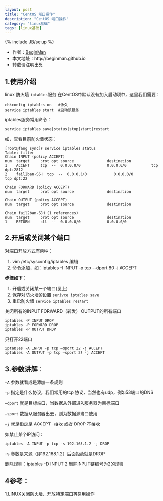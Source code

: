 ```yaml
---
layout: post
title: "CentOS 端口操作"
description: "CentOS 端口操作"
category: "linux基础"
tags: [linux基础]
---
```

{% include JB/setup %}
<ul>
    <li>作者：<a href="http://weibo.com/beginman" target="blank">BeginMan</a></li>
    <li>本文地址：http://beginman.github.io</li>
    <li>转载请注明出处</li>
</ul>
<h2>1.使用介绍</h2>

<p>linux 防火墙 <code>iptables</code>服务 在CentOS中默认没有加入启动项中，这里我们需要：</p>

<pre><code>chkconfig iptables on   #永久
service iptables start  #启动该服务
</code></pre>

<p>iptables服务常用命令：</p>

<pre><code>service iptables save|status|stop|start|restart
</code></pre>

<!--more-->

<p>如，查看目前防火墙状态：</p>

<pre><code>[root@fang sync]# service iptables status
Table: filter
Chain INPUT (policy ACCEPT)
num  target     prot opt source               destination
1    ACCEPT     tcp  --  0.0.0.0/0            0.0.0.0/0           tcp dpt:2812
2    fail2ban-SSH  tcp  --  0.0.0.0/0            0.0.0.0/0           tcp dpt:22

Chain FORWARD (policy ACCEPT)
num  target     prot opt source               destination

Chain OUTPUT (policy ACCEPT)
num  target     prot opt source               destination

Chain fail2ban-SSH (1 references)
num  target     prot opt source               destination
1    RETURN     all  --  0.0.0.0/0            0.0.0.0/0
</code></pre>

<h2>2.开启或关闭某个端口</h2>

<p>对端口开放方式有两种：</p>

<ol>
<li>vim /etc/sysconfig/iptables   编辑</li>
<li>命令添加，如：iptables -I INPUT -p tcp --dport 80 -j ACCEPT</li>
</ol>

<p><strong>步骤如下：</strong></p>

<ol>
<li>开启或关闭某一个端口(见上)</li>
<li>保存对防火墙的设置  <code>serivce iptables save</code></li>
<li>重启防火墙    <code>service iptables restart</code></li>
</ol>

<p>关闭所有的INPUT FORWARD（转发） OUTPUT的所有端口</p>

<pre><code>iptables -P INPUT DROP
iptables -P FORWARD DROP
iptables -P OUTPUT DROP
</code></pre>

<p>只打开22端口</p>

<pre><code>iptables -A INPUT -p tcp –dport 22 -j ACCEPT
iptables -A OUTPUT -p tcp –sport 22 -j ACCEPT
</code></pre>

<h2>3.参数讲解：</h2>

<p><code>–A</code> 参数就看成是添加一条规则</p>

<p><code>–p</code> 指定是什么协议，我们常用的tcp 协议，当然也有udp，例如53端口的DNS</p>

<p><code>–dport</code> 就是目标端口，当数据从外部进入服务器为目标端口</p>

<p><code>–sport</code> 数据从服务器出去，则为数据源端口使用</p>

<p><code>–j</code> 就是指定是 ACCEPT -接收 或者 DROP 不接收</p>

<p>如禁止某个IP访问：</p>

<pre><code>iptables -A INPUT -p tcp -s 192.168.1.2 -j DROP
</code></pre>

<p>–s 参数是来源（即192.168.1.2）后面拒绝就是DROP</p>

<p>删除规则：iptables -D INPUT 2   删除INPUT链编号为2的规则</p>

<h2>4参考：</h2>

<p>1.<a href="http://www.oicto.com/linux-iptables/">LINUX关闭防火墙、开放特定端口等常用操作</a></p>
